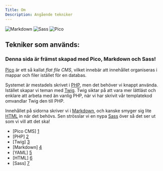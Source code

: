 ```yaml
---
Title: Om
Description: Angående tekniker
---
```

[1]: https://picocms.org/ "Pico CMS"
[2]: https://www.php.net/ "PHP"
[3]: https://twig.symfony.com/ "Twig"
[4]: https://daringfireball.net/projects/markdown "Markdown"
[5]: https://yaml.org/ "YAML"
[6]: https://html.spec.whatwg.org/ "HTML"
[7]: https://sass-lang.com/ "SASS"


<img src="https://upload.wikimedia.org/wikipedia/commons/4/48/Markdown-mark.svg" class="tech-logo" alt="Markdown" title="Markdown logo">
<img src="https://sass-lang.com/assets/img/logos/logo.svg" class="tech-logo" alt="Sass" title="Sass logo">
<img src="https://avatars.githubusercontent.com/u/7042563?v=4" class="tech-logo" alt="Pico" title="Pico logo">
<!-- ![Pico](https://avatars.githubusercontent.com/u/7042563?v=4 "Pico logo") -->

## Tekniker som används:

### Denna sida är främst skapad med Pico, Markdown och Sass!


[Pico][1] är ett så kallat _flat file CMS_, vilket innebär att innehållet organiseras i mappar och filer istället för en databas.

Systemet är mestadels skrivet i [PHP][2], men det behöver vi knappt använda. Istället skapar vi teman med [Twig][3]. Twig siktar på att vara mer lättläst och enklare att arbeta med än vanlig PHP, när vi har skrivit vår templatekod omvandlar Twig den till PHP.

Innehållet på sidorna skriver vi i [Markdown][4], och kanske smyger sig lite [HTML][6] in när det behövs. Sen strösslar vi en nypa [Sass][7] över så det ser ut som vi vill att det ska!

* [Pico CMS] [1]
* [PHP] [2]
* [Twig] [3]
* [Markdown] [4]
* [YAML] [5]
* [HTML] [6]
* [Sass] [7]

<div class="row"></div>
<!-- Unreasonable and possibly stupid way of doing this.
Trying to use Markdown, so I added a div with the row class after a list.
Way less readable, but it's fun to test stuff and experiment at this stage.
Gets it's style in style.scss -->